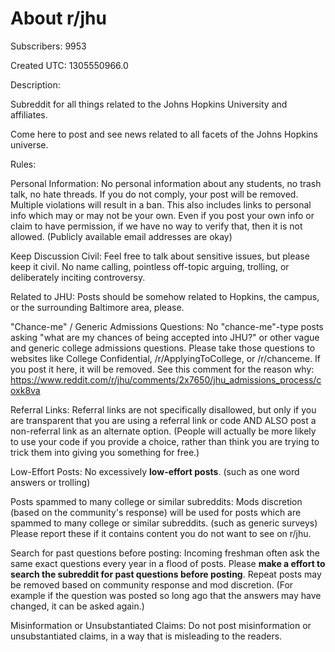 # About r/jhu

Subscribers: 9953

Created UTC: 1305550966.0

Description:

Subreddit for all things related to the Johns Hopkins University and affiliates. 

Come here to post and see news related to all facets of the Johns Hopkins universe.

Rules:

Personal Information: No personal information about any students, no trash talk, no hate threads. If you do not comply, your post will be removed. Multiple violations will result in a ban. This also includes links to personal info which may or may not be your own. Even if you post your own info or claim to have permission, if we have no way to verify that, then it is not allowed. (Publicly available email addresses are okay)

Keep Discussion Civil: Feel free to talk about sensitive issues, but please keep it civil. No name calling, pointless off-topic arguing, trolling, or deliberately inciting controversy.

Related to JHU: Posts should be somehow related to Hopkins, the campus, or the surrounding Baltimore area, please.

"Chance-me" / Generic Admissions Questions: No "chance-me"-type posts asking "what are my chances of being accepted into JHU?" or other vague and generic college admissions questions. Please take those questions to websites like College Confidential, /r/ApplyingToCollege, or /r/chanceme. If you post it here, it will be removed. See this comment for the reason why: https://www.reddit.com/r/jhu/comments/2x7650/jhu_admissions_process/coxk8va

Referral Links: Referral links are not specifically disallowed, but only if you are transparent that you are using a referral link or code AND ALSO post a non-referral link as an alternate option. (People will actually be more likely to use your code if you provide a choice, rather than think you are trying to trick them into giving you something for free.)

Low-Effort Posts: No excessively **low-effort posts**. (such as one word answers or trolling)

Posts spammed to many college or similar subreddits: Mods discretion (based on the community's response) will be used for posts which are spammed to many college or similar subreddits. (such as generic surveys) Please report these if it contains content you do not want to see on r/jhu.

Search for past questions before posting: Incoming freshman often ask the same exact questions every year in a flood of posts. Please **make a effort to search the subreddit for past questions before posting**. Repeat posts may be removed based on community response and mod discretion. (For example if the question was posted so long ago that the answers may have changed, it can be asked again.)

Misinformation or Unsubstantiated Claims: Do not post misinformation or unsubstantiated claims, in a way that is misleading to the readers.

